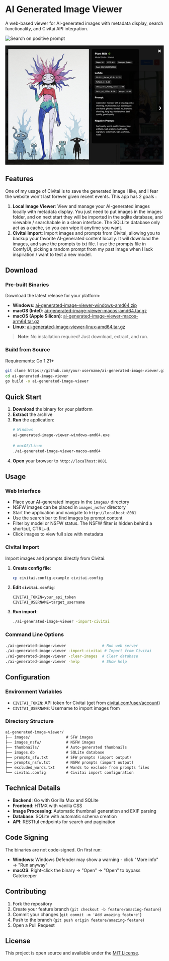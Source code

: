 # AI Generated Image Viewer

A web-based viewer for AI-generated images with metadata display, search functionality, and Civitai API integration.

![Search on positive prompt](doc/search.png)

![Full metadata with copyable seed and prompts](doc/metadata.png)

## Features

One of my usage of Civitai is to save the generated image I like, and I fear the website won't last forever given recent events. This app has 2 goals : 

1. **Local Image Viewer**: View and manage your AI-generated images locally with metadata display. You just need to put images in the images folder, and on next start they will be imported in the sqlite database, and viewable / searchabale in a clean interface. The SQLLite database only act as a cache, so you can wipe it anytime you want.
2. **Civitai Import**: Import images and prompts from Civitai, allowing you to backup your favorite AI-generated content locally. It will download the images, and save the prompts to txt file. I use the prompts file in ComfyUI, picking a random prompt from my past image when I lack inspiration / want to test a new model. 


## Download

### Pre-built Binaries

Download the latest release for your platform:

- **Windows**: [ai-generated-image-viewer-windows-amd64.zip](../../releases/latest/download/ai-generated-image-viewer-windows-amd64.zip)
- **macOS (Intel)**: [ai-generated-image-viewer-macos-amd64.tar.gz](../../releases/latest/download/ai-generated-image-viewer-macos-amd64.tar.gz)
- **macOS (Apple Silicon)**: [ai-generated-image-viewer-macos-arm64.tar.gz](../../releases/latest/download/ai-generated-image-viewer-macos-arm64.tar.gz)
- **Linux**: [ai-generated-image-viewer-linux-amd64.tar.gz](../../releases/latest/download/ai-generated-image-viewer-linux-amd64.tar.gz)

> **Note**: No installation required! Just download, extract, and run.

### Build from Source

Requirements: Go 1.21+

```bash
git clone https://github.com/your-username/ai-generated-image-viewer.git
cd ai-generated-image-viewer
go build -o ai-generated-image-viewer
```

## Quick Start

1. **Download** the binary for your platform
2. **Extract** the archive
3. **Run** the application:
   ```bash
   # Windows
   ai-generated-image-viewer-windows-amd64.exe
   
   # macOS/Linux
   ./ai-generated-image-viewer-macos-amd64
   ```
4. **Open** your browser to `http://localhost:8081`

## Usage

### Web Interface

- Place your AI-generated images in the `images/` directory
- NSFW images can be placed in `images_nsfw/` directory
- Start the application and navigate to `http://localhost:8081`
- Use the search bar to find images by prompt content
- Filter by model or NSFW status. The NSFW filter is hidden behind a shortcut, CTRL+d.
- Click images to view full size with metadata

### Civitai Import

Import images and prompts directly from Civitai:

1. **Create config file**:
   ```bash
   cp civitai.config.example civitai.config
   ```

2. **Edit `civitai.config`**:
   ```
   CIVITAI_TOKEN=your_api_token
   CIVITAI_USERNAME=target_username
   ```

3. **Run import**:
   ```bash
   ./ai-generated-image-viewer -import-civitai
   ```

### Command Line Options

```bash
./ai-generated-image-viewer                # Run web server
./ai-generated-image-viewer -import-civitai # Import from Civitai
./ai-generated-image-viewer -clear-images  # Clear database
./ai-generated-image-viewer -help          # Show help
```

## Configuration

### Environment Variables

- `CIVITAI_TOKEN`: API token for Civitai (get from [civitai.com/user/account](https://civitai.com/user/account))
- `CIVITAI_USERNAME`: Username to import images from

### Directory Structure

```
ai-generated-image-viewer/
├── images/                # SFW images
├── images_nsfw/           # NSFW images  
├── thumbnails/            # Auto-generated thumbnails
├── images.db              # SQLite database
├── prompts_sfw.txt        # SFW prompts (import output)
├── prompts_nsfw.txt       # NSFW prompts (import output)
├── excluded_words.txt     # Words to exclude from prompts files
└── civitai.config         # Civitai import configuration
```

## Technical Details

- **Backend**: Go with Gorilla Mux and SQLite
- **Frontend**: HTMX with vanilla CSS
- **Image Processing**: Automatic thumbnail generation and EXIF parsing
- **Database**: SQLite with automatic schema creation
- **API**: RESTful endpoints for search and pagination

## Code Signing

The binaries are not code-signed. On first run:

- **Windows**: Windows Defender may show a warning - click "More info" → "Run anyway"
- **macOS**: Right-click the binary → "Open" → "Open" to bypass Gatekeeper

## Contributing

1. Fork the repository
2. Create your feature branch (`git checkout -b feature/amazing-feature`)
3. Commit your changes (`git commit -m 'Add amazing feature'`)
4. Push to the branch (`git push origin feature/amazing-feature`)
5. Open a Pull Request

## License

This project is open source and available under the [MIT License](LICENSE).